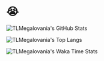 # 😭  

![TLMegalovania's GitHub Stats](https://github-readme-stats.vercel.app/api?username=TLMegalovania&show_icons=true&theme=transparent)

![TLMegalovania's Top Langs](https://github-readme-stats.vercel.app/api/top-langs/?username=TLMegalovania&layout=compact&theme=transparent)

![TLMegalovania's Waka Time Stats](https://github-readme-stats.vercel.app/api/wakatime?username=ThalliMega&layout=compact&theme=transparent)

